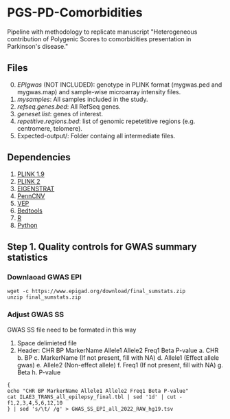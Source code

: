# PGS-PD-Comorbidities
Pipeline with methodology to replicate manuscript "Heterogeneous contribution of Polygenic Scores to comorbidities presentation in Parkinson's disease."
## Files
0. *EPIgwas* (NOT INCLUDED): genotype in PLINK format (mygwas.ped and mygwas.map) and sample-wise microarray intensity files.  
1. *mysamples*: All samples included in the study.
3. *refseq.genes.bed*: All RefSeq genes.
4. *geneset.list*: genes of interest.
5. *repetitive.regions.bed*: list of genomic repetetitive regions (e.g. centromere, telomere).
6. Expected-output/: Folder containg all intermediate files. 

## Dependencies
1. [PLINK 1.9](https://www.cog-genomics.org/plink/1.9/)
2. [PLINK 2](https://www.cog-genomics.org/plink/2.0/)
3. [EIGENSTRAT](https://github.com/DReichLab/EIG)
4. [PennCNV](http://penncnv.openbioinformatics.org/en/latest/)
5. [VEP](https://www.ensembl.org/info/docs/tools/vep/index.html)
6. [Bedtools](https://bedtools.readthedocs.io/en/latest/)
7. [R](https://www.r-project.org/)
8. [Python](https://www.python.org/)
## Step 1. Quality controls for GWAS summary statistics

### Downlaoad GWAS EPI 
```
wget -c https://www.epigad.org/download/final_sumstats.zip
unzip final_sumstats.zip
```
### Adjust GWAS SS
GWAS SS file need to be formated in this way
1. Space delimieted file
2. Header: CHR BP MarkerName Allele1 Allele2 Freq1 Beta P-value
   a. CHR
   b. BP
   c. MarkerName (If not present, fill with NA)
   d. Allele1 (Effect allele gwas)
   e. Allele2 (Non-effect allele)
   f. Freq1 (If not present, fill with NA)
   g. Beta
   h. P-value
```
{
echo "CHR BP MarkerName Allele1 Allele2 Freq1 Beta P-value"
cat ILAE3_TRANS_all_epilepsy_final.tbl | sed '1d' | cut -f1,2,3,4,5,6,12,10  
} | sed 's/\t/ /g' > GWAS_SS_EPI_all_2022_RAW_hg19.tsv
```
